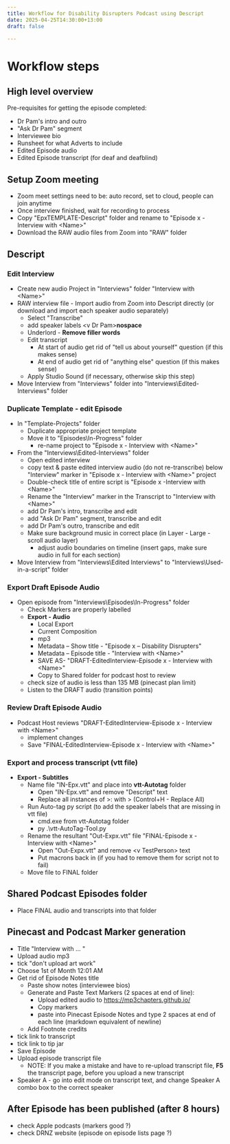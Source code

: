 ```yaml
---
title: Workflow for Disability Disrupters Podcast using Descript
date: 2025-04-25T14:30:00+13:00
draft: false

---
```


# Workflow steps
## High level overview
Pre-requisites for getting the episode completed:
* Dr Pam's intro and outro
* "Ask Dr Pam" segment
* Interviewee bio
* Runsheet for what Adverts to include
* Edited Episode audio
* Edited Episode transcript (for deaf and deafblind)


## Setup Zoom meeting 
* Zoom meet settings need to be: auto record, set to cloud, people can join anytime
* Once interview finished, wait for recording to process
* Copy "EpxTEMPLATE-Descript" folder and rename to "Episode x - Interview with &lt;Name&gt;"
* Download the RAW audio files from Zoom into "RAW" folder

## Descript
### Edit Interview
* Create new audio Project in "Interviews" folder "Interview with &lt;Name&gt;"
* RAW interview file - Import audio from Zoom into Descript directly (or download and import each speaker audio separately)
	* Select "Transcribe"
	* add speaker labels &lt;v Dr Pam&gt;**nospace**
	* Underlord - **Remove filler words**
	* Edit transcript
		* At start of audio get rid of "tell us about yourself" question (if this makes sense)
		* At end of audio get rid of "anything else" question (if this makes sense)
	* Apply Studio Sound (if necessary, otherwise skip this step)
* Move Interview from "Interviews" folder into "Interviews\Edited-Interviews" folder

### Duplicate Template - edit Episode
* In "Template-Projects" folder
	* Duplicate appropriate project template 
	* Move it to "Episodes\In-Progress" folder 
		* re-name project to "Episode x - Interview with &lt;Name&gt;"
* From the "Interviews\Edited-Interviews" folder
	* Open edited interview 
	* copy text & paste edited interview audio (do not re-transcribe) below "Interview" marker in "Episode x - Interview with &lt;Name&gt;" project
	* Double-check title of entire script is "Episode x -Interview with &lt;Name&gt;"
	* Rename the "Interview" marker in the Transcript to "Interview with &lt;Name&gt;"
	* add Dr Pam's intro, transcribe and edit
	* add "Ask Dr Pam" segment, transcribe and edit	
	* add Dr Pam's outro, transcribe and edit
	* Make sure background music in correct place (in Layer - Large - scroll audio layer)
		* adjust audio boundaries on timeline (insert gaps, make sure audio in full for each section)	
* Move Interview from "Interviews\Edited Interviews" to "Interviews\Used-in-a-script" folder

### Export Draft Episode Audio
* Open episode from "Interviews\Episodes\In-Progress" folder
	* Check Markers are properly labelled
	* **Export - Audio** 
		* Local Export
		* Current Composition
		* mp3
		* Metadata – Show title - "Episode x – Disability Disrupters"
		* Metadata – Episode title - "Interview with &lt;Name&gt;"
		* SAVE AS-  "DRAFT-EditedInterview-Episode x - Interview with &lt;Name&gt;"
		* Copy to Shared folder for podcast host to review
	* check size of audio is less than 135 MB (pinecast plan limit)
	* Listen to the DRAFT audio (transition points)

### Review Draft Episode Audio
* Podcast Host reviews "DRAFT-EditedInterview-Episode x - Interview with &lt;Name&gt;"
	* implement changes
	* Save "FINAL-EditedInterview-Episode x - Interview with &lt;Name&gt;"

### Export and process transcript (vtt file)
* **Export - Subtitles**
	* Name file "IN-Epx.vtt" and place into **vtt-Autotag** folder
		* Open "IN-Epx.vtt" and remove "Descript" text
		* Replace all instances of &gt;: with &gt; (Control+H - Replace All)
	* Run Auto-tag py script (to add the speaker labels that are missing in vtt file)
		* cmd.exe from vtt-Autotag folder
		* py .\vtt-AutoTag-Tool.py
	* Rename the resultant "Out-Expx.vtt" file "FINAL-Episode x - Interview with &lt;Name&gt;"
		* Open "Out-Expx.vtt" and remove &lt;v TestPerson&gt; text
		* Put macrons back in (if you had to remove them for script not to fail)
	* Move file to FINAL folder

## Shared Podcast Episodes folder
* Place FINAL audio and transcripts into that folder 

## Pinecast and Podcast Marker generation
* Title "Interview with ... "
* Upload audio mp3
* tick "don't upload art work"
* Choose 1st of Month 12:01 AM
* Get rid of Episode Notes title	
	* Paste show notes (interviewee bios)
	* Generate and Paste Text Markers (2 spaces at end of line):
		* Upload edited audio to https://mp3chapters.github.io/
		* Copy markers
		* paste into Pinecast Episode Notes and type 2 spaces at end of each line (markdown equivalent of newline)
	* Add Footnote credits
* tick link to transcript
* tick link to tip jar
* Save Episode
* Upload episode transcript file
	* NOTE: If you make a mistake and have to re-upload transcript file, **F5** the transcript page, before you upload a new transcript
* Speaker A - go into edit mode on transcript text, and change Speaker A combo box to the correct speaker

## After Episode has been published (after 8 hours)
* check Apple podcasts (markers good ?)
* check DRNZ website (episode on episode lists page ?)
